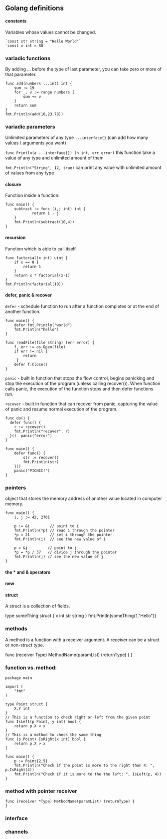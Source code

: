 ## Golang definitions



#### constants

Variables whose values cannot be changed.

	`const str string = "Hello World"`
	`const x int = 80`

### variadic functions

By adding ... before the type of last parameter, you can take zero or more of that parameter.

```
func add(numbers ...int) int {
	sum := 19
	for _, v := range numbers {
		sum += v
	}
	return sum
}
fmt.Println(add(10,23,78))
```

### variadic parameters

Unlimited parameters of any type ```...interface{}``` (can add how many values \ arguments you want)

``` func Println(a ...interface{}) (n int, err error) ``` this function take a value of any type and unlimited amount of them

```fmt.Println("String", 12, true)``` can print any value with unlimited amount of values from any type

#### closure

Function inside a function:

```
func main() {
	subtract := func (i,j int) int {
			return i - j
	}
	fmt.Println(subtract(10,4))
}
```

#### recursion

Function which is able to call itself.

```
func factorial(x int) uint {
	if x == 0 {
		return 1
	}
	return x * factorial(x-1)
}
fmt.Println(factorial(10))
```

#### defer, panic & recover

``` defer ``` - schedule function to run after a function completes or at the end of another function.

```
func main() {
	defer fmt.Println("world")
	fmt.Println("hello")
}

func readFile(file string) (err error) {
	f, err := os.Open(file)
	if err != nil {
		return
	 }
	defer f.Close()
}
```

``` panic ``` - built in function that stops the flow control, begins panicking and stop the execution of the program (unless calling recover()). When function calls panic, the execution of the function stops and then defer functions run.

``` recover ``` - built in function that can recover from panic, capturing the value of panic and resume normal execution of the program.

```
func do() {
  defer func() {
    r := recover()
    fmt.Println("recover", r)
  }()  panic("error")
}

func main() {
	defer func() {
		str := recover()
		fmt.Println(str)
	}()
	panic("PICNIC!")
}
```

### pointers

object that stores the memory address of another value located in computer memory.

```
func main() {
	i, j := 42, 2701

	p := &i         // point to i
	fmt.Println(*p) // read i through the pointer
	*p = 21         // set i through the pointer
	fmt.Println(i)  // see the new value of i

	p = &j         // point to j
	*p = *p / 37   // divide j through the pointer
	fmt.Println(j) // see the new value of j
}
```

#### the * and & operators




#### new




#### struct

A struct is a collection of fields. 

type someThing struct {
	x int
	str string
}
fmt.Println(someThing{1,"Hello"})

### methods

A method is a function with a receiver argument. A receiver can be a struct or non-struct type.

func (receiver Type) MethodName(paramList) (returnType) {
}

### function vs. method:

```
package main

import (
	"fmt"
)

type Point struct {
	X,Y int
}
// This is a function to check right or left from the given point
func IsLeft(p Point, y int) bool {
	return p.X < x
}
// This is a method to check the same thing
func (p Point) IsRight(x int) bool {
	return p.X > x
}

func main() {
	p := Point{2,5}
	fmt.Println("Check if the point is more to the right than 4: ", p.IsRight(4))
	fmt.Println("Check if it is more to the the left: ", IsLeft(p, 4))
}
```

### method with pointer receiver

```
func (receiver *Type) MethodName(paramList) (returnType) {
}
```



### interface




### channels




